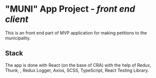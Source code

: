 # "MUNI" App Project - _front end client_

This is an front end part of MVP application for making petitions to the municipality.

## Stack

The app is done with React (on the base of CRA) with the help of Redux, Thunk, , Redux Logger, Axios, SCSS, TypeScript, React Testing Library.
